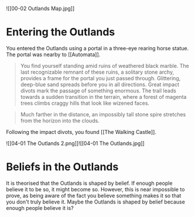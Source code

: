 ![[00-02 Outlands Map.jpg]]
# Entering the Outlands
You entered the Outlands using a portal in a three-eye rearing horse statue. The portal was nearby to [[Automata]].

> You find yourself standing amid ruins of weathered black marble. The last recognizable remnant of these ruins, a solitary stone archy, provides a frame for the portal you just passed through. Glittering, deep-blue sand spreads before you in all directions. Great impact divots mark the passage of something enormous. The trail leads towards a sudden transition in the terrain, where a forest of magenta trees climbs craggy hills that look like wizened faces.

> Much farther in the distance, an impossibly tall stone spire stretches from the horizon into the clouds.

Following the impact divots, you found [[The Walking Castle]].

![[04-01 The Outlands 2.png]]![[04-01 The Outlands.jpg]]
# Beliefs in the Outlands
It is theorised that the Outlands is shaped by belief. If enough people believe it to be so, it might become so. However, this is near impossible to prove, as being aware of the fact you believe something makes it so that you don't truly believe it. Maybe the Outlands is shaped by belief because enough people believe it is? 